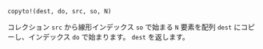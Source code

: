 ```
copyto!(dest, do, src, so, N)
```

コレクション `src` から線形インデックス `so` で始まる `N` 要素を配列 `dest` にコピーし、インデックス `do` で始まります。 `dest` を返します。
